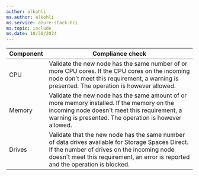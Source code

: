 ```yaml
---
author: alkohli
ms.author: alkohli
ms.service: azure-stack-hci
ms.topic: include
ms.date: 10/30/2024
---
```


| **Component** | **Compliance check**               |
|---------------|------------------------------------|
| CPU           | Validate the new node has the same number of or more CPU cores. If the CPU cores on the incoming node don't meet this requirement, a warning is presented. The operation is however allowed.                             |
| Memory        | Validate the new node has the same amount of or more memory installed. If the memory on the incoming node doesn't meet this requirement, a warning is presented. The operation is however allowed.                         |
| Drives        | Validate that the new node has the same number of data drives available for Storage Spaces Direct. If the number of drives on the incoming node doesn't meet this requirement, an error is reported and the operation is blocked. |
